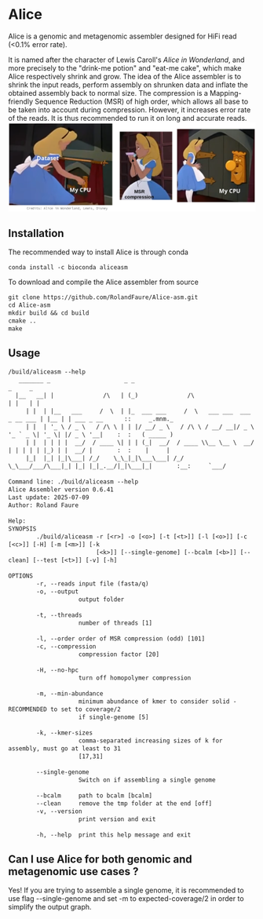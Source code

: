 # Alice

Alice is a genomic and metagenomic assembler designed for HiFi read (<0.1% error rate). 


It is named after the character of Lewis Caroll's _Alice in Wonderland_, and more precisely to the "drink-me potion" and "eat-me cake", which make Alice respectively shrink and grow. The idea of the Alice assembler is to shrink the input reads, perform assembly on shrunken data and inflate the obtained assembly back to normal size. The compression is a Mapping-friendly Sequence Reduction (MSR) of high order, which allows all base to be taken into account during compression. However, it increases error rate of the reads. It is thus recommended to run it on long and accurate reads.
![alice_compression](https://github.com/rolandfaure/Alice-asm/blob/master/alice_compression.png)

## Installation

The recommended way to install Alice is through conda
```
conda install -c bioconda aliceasm
```

To download and compile the Alice assembler from source
```
git clone https://github.com/RolandFaure/Alice-asm.git
cd Alice-asm
mkdir build && cd build
cmake ..
make
```

## Usage

```
/build/aliceasm --help
   _______ _                     _ _                                            _     _                               
  |__   __| |              /\   | (_)              /\                          | |   | |                              
     | |  | |__   ___     /  \  | |_  ___ ___     /  \   ___ ___  ___ _ __ ___ | |__ | | ___ _ __      ::     _.mnm._ 
     | |  | '_ \ / _ \   / /\ \ | | |/ __/ _ \   / /\ \ / __/ __|/ _ \ '_ ` _ \| '_ \| |/ _ \ '__|    :  :   ( _____ )
     | |  | | | |  __/  / ____ \| | | (_|  __/  / ____ \\__ \__ \  __/ | | | | | |_) | |  __/ |       :  :    |     | 
     |_|  |_| |_|\___| /_/    \_\_|_|\___\___| /_/    \_\___/___/\___|_| |_| |_|_.__/|_|\___|_|       :__:     `___/  

Command line: ./build/aliceasm --help 
Alice Assembler version 0.6.41
Last update: 2025-07-09
Author: Roland Faure

Help: 
SYNOPSIS
        ./build/aliceasm -r [<r>] -o [<o>] [-t [<t>]] [-l [<o>]] [-c [<c>]] [-H] [-m [<m>]] [-k
                         [<k>]] [--single-genome] [--bcalm [<b>]] [--clean] [--test [<t>]] [-v] [-h]

OPTIONS
        -r, --reads input file (fasta/q)
        -o, --output
                    output folder

        -t, --threads
                    number of threads [1]

        -l, --order order of MSR compression (odd) [101]
        -c, --compression
                    compression factor [20]

        -H, --no-hpc
                    turn off homopolymer compression

        -m, --min-abundance
                    minimum abundance of kmer to consider solid - RECOMMENDED to set to coverage/2
                    if single-genome [5]

        -k, --kmer-sizes
                    comma-separated increasing sizes of k for assembly, must go at least to 31
                    [17,31]

        --single-genome
                    Switch on if assembling a single genome

        --bcalm     path to bcalm [bcalm]
        --clean     remove the tmp folder at the end [off]
        -v, --version
                    print version and exit

        -h, --help  print this help message and exit
```

## Can I use Alice for both genomic and metagenomic use cases ?

Yes! If you are trying to assemble a single genome, it is recommended to use flag --single-genome and set -m to expected-coverage/2 in order to simplify the output graph.
